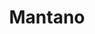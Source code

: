 ---
title: Mantano
member_url: Mantano
country: France
ig: ["interest group"] 
services: ["services provided"] 
tags: ["members"]
categories: ["Technology providers"]
summary: "the company behind the Bookari mobile reading application."
press:
active: true
layout: post
showReadTime: false
showDate: false
permalink: ""
date: 
--- 